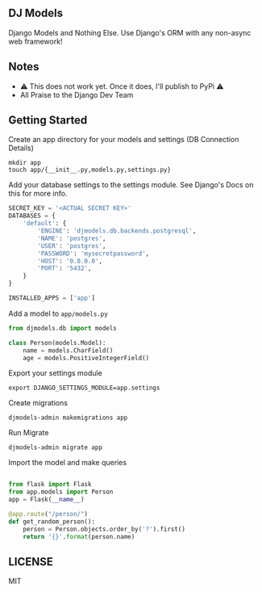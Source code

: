 ## DJ Models

Django Models and Nothing Else. Use Django's ORM with any non-async web framework!

## Notes
- ⚠️  This does not work yet. Once it does, I'll publish to PyPi ⚠️  
- All Praise to the Django Dev Team


## Getting Started

Create an app directory for your models and settings (DB Connection Details) 

    mkdir app
    touch app/{__init__.py,models.py,settings.py}
    
    
Add your database settings to the settings module. See Django's Docs on this for more info.

```python
SECRET_KEY = '<ACTUAL SECRET KEY>'
DATABASES = {
    'default': {
        'ENGINE': 'djmodels.db.backends.postgresql',
        'NAME': 'postgres',
        'USER': 'postgres',
        'PASSWORD': 'mysecretpassword',
        'HOST': '0.0.0.0',
        'PORT': '5432',
    }
}

INSTALLED_APPS = ['app']

```
    

Add a model to `app/models.py`

```python
from djmodels.db import models

class Person(models.Model):
    name = models.CharField()
    age = models.PositiveIntegerField()

```
Export your settings module

    export DJANGO_SETTINGS_MODULE=app.settings


Create migrations

    djmodels-admin makemigrations app
    

Run Migrate

    djmodels-admin migrate app
    

Import the model and make queries

```python

from flask import Flask
from app.models import Person
app = Flask(__name__)

@app.route("/person/")
def get_random_person():
    person = Person.objects.order_by('?').first()
    return '{}'.format(person.name)

``` 

## LICENSE
MIT 

